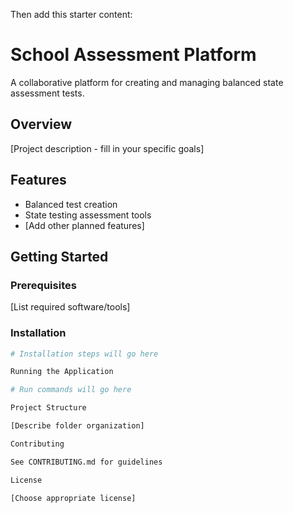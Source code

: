 Then add this starter content:
  # School Assessment Platform

  A collaborative platform for creating and managing balanced state
  assessment tests.

  ## Overview
  [Project description - fill in your specific goals]

  ## Features
  - Balanced test creation
  - State testing assessment tools
  - [Add other planned features]

  ## Getting Started

  ### Prerequisites
  [List required software/tools]

  ### Installation
  ```bash
  # Installation steps will go here

  Running the Application

  # Run commands will go here

  Project Structure

  [Describe folder organization]

  Contributing

  See CONTRIBUTING.md for guidelines

  License

  [Choose appropriate license]

